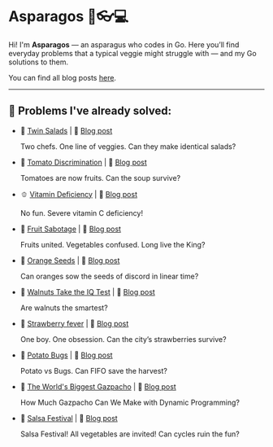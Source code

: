 # Asparagos 🥬👓💻

Hi! I'm **Asparagos** — an asparagus who codes in Go.
Here you’ll find everyday problems that a typical veggie might struggle with — and my Go solutions to them.

You can find all blog posts [here](https://dev.to/asparagos).

---

## 🧩 Problems I've already solved:

- 🥗 [Twin Salads](./twin_salads/README.md) | 📖 [Blog post](https://dev.to/asparagos/go-coding-with-asparagos-can-two-chefs-make-twin-salads-4de8)

  Two chefs. One line of veggies. Can they make identical salads?

- 🍅 [Tomato Discrimination](./tomato_discrimination/README.md) | 📖 [Blog post](https://dev.to/asparagos/go-coding-with-asparagos-tomato-discrimination-in-the-soup-queue-4i7)

  Tomatoes are now fruits. Can the soup survive?

- 🫑 [Vitamin Deficiency](./vitamin_deficiency/README.md) | 📖 [Blog post](https://dev.to/asparagos/go-coding-with-asparagos-can-two-veggies-cure-a-vitamin-crisis-56jl)

  No fun. Severe vitamin C deficiency!

- 🍍 [Fruit Sabotage](./fruit_sabotage/README.md) | 📖 [Blog post](https://dev.to/asparagos/go-coding-with-asparagos-can-we-find-the-king-in-o1-space-4fd4)

  Fruits united. Vegetables confused. Long live the King?

- 🍊 [Orange Seeds](./orange_seeds/README.md) | 📖 [Blog post](https://dev.to/asparagos/go-coding-with-asparagos-can-oranges-sow-the-seeds-of-discord-in-linear-time-1643)

  Can oranges sow the seeds of discord in linear time?

- 🌰 [Walnuts Take the IQ Test](./walnut_iq/README.md) | 📖 [Blog post](https://dev.to/asparagos/go-coding-with-asparagos-walnuts-take-the-iq-test-8dl)

  Are walnuts the smartest?

- 🍓 [Strawberry fever](./strawberry_fever/README.md) | 📖 [Blog post](https://dev.to/asparagos/go-coding-with-asparagos-are-strawberries-in-danger-nab)

  One boy. One obsession. Can the city’s strawberries survive?

- 🥔 [Potato Bugs](./potato_bugs/README.md) | 📖 [Blog post](https://dev.to/asparagos/asparagos-vs-potato-bugs-can-he-detect-the-cycle-in-o1-space-1dll)

  Potato vs Bugs. Can FIFO save the harvest?

- 🍅 [The World's Biggest Gazpacho](./worlds_biggest_gazpacho/README.md) | 📖 [Blog post]()

  How Much Gazpacho Can We Make with Dynamic Programming?

- 🥗 [Salsa Festival](./salsa_festival/README.md) | 📖 [Blog post](https://dev.to/asparagos/go-coding-with-asparagos-will-graph-cycles-spoil-the-salsa-festival-2eod)

  Salsa Festival! All vegetables are invited! Can cycles ruin the fun?
